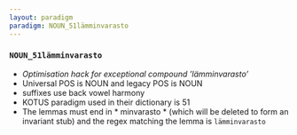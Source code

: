 ```yaml
---
layout: paradigm
paradigm: NOUN_51lämminvarasto
---
```

### ` NOUN_51lämminvarasto `

* _Optimisation hack for exceptional compound ’lämminvarasto’_
* Universal POS is NOUN and legacy POS is NOUN
* suffixes use back vowel harmony
* KOTUS paradigm used in their dictionary is 51
* The lemmas must end in * minvarasto * (which will be deleted to form an invariant stub) and the regex matching the lemma is ` lämminvarasto `

